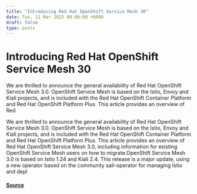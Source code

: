 ```yaml
---
title: "Introducing Red Hat OpenShift Service Mesh 30"
date: Tue, 11 Mar 2025 00:00:00 +0000
draft: false
type: posts
---
```

# Introducing Red Hat OpenShift Service Mesh 30





We are thrilled to announce the general availability of Red Hat OpenShift Service Mesh 3.0. OpenShift Service Mesh is based on the Istio, Envoy and Kiali projects, and is included with the Red Hat OpenShift Container Platform and Red Hat OpenShift Platform Plus. This article provides an overview of Red

We are thrilled to announce the general availability of Red Hat OpenShift Service Mesh 3.0. OpenShift Service Mesh is based on the Istio, Envoy and Kiali projects, and is included with the Red Hat OpenShift Container Platform and Red Hat OpenShift Platform Plus. This article provides an overview of Red Hat OpenShift Service Mesh 3.0, including information for existing OpenShift Service Mesh users on how to migrate.OpenShift Service Mesh 3.0 is based on Istio 1.24 and Kiali 2.4. This release is a major update, using a new operator based on the community sail-operator for managing Istio and depl

#### [Source](https://www.redhat.com/en/blog/introducing-red-hat-openshift-service-mesh-3)

